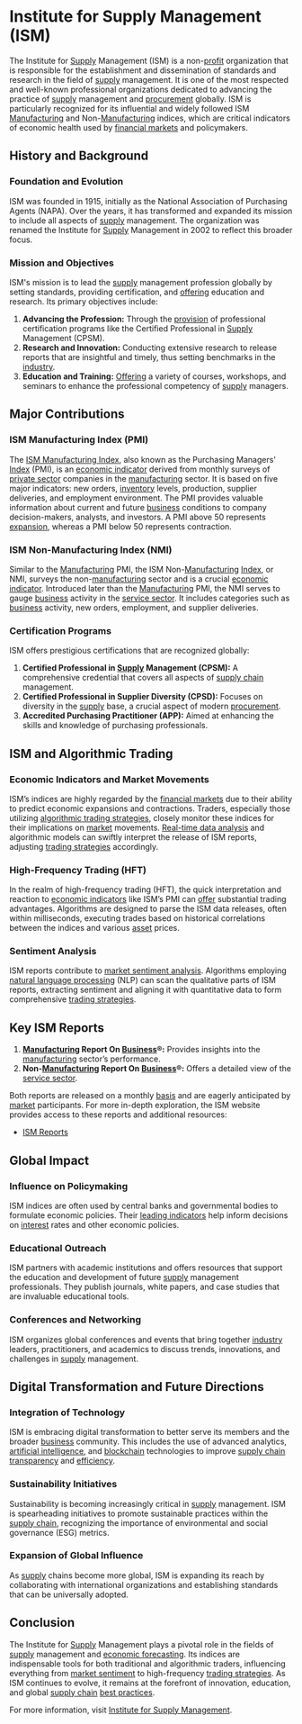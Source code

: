 # Institute for Supply Management (ISM)

The Institute for [Supply](../s/supply.md) Management (ISM) is a non-[profit](../p/profit.md) organization that is responsible for the establishment and dissemination of standards and research in the field of [supply](../s/supply.md) management. It is one of the most respected and well-known professional organizations dedicated to advancing the practice of [supply](../s/supply.md) management and [procurement](../p/procurement.md) globally. ISM is particularly recognized for its influential and widely followed ISM [Manufacturing](../m/manufacturing.md) and Non-[Manufacturing](../m/manufacturing.md) indices, which are critical indicators of economic health used by [financial markets](../f/financial_market.md) and policymakers.

## History and Background

### Foundation and Evolution

ISM was founded in 1915, initially as the National Association of Purchasing Agents (NAPA). Over the years, it has transformed and expanded its mission to include all aspects of [supply](../s/supply.md) management. The organization was renamed the Institute for [Supply](../s/supply.md) Management in 2002 to reflect this broader focus.

### Mission and Objectives

ISM's mission is to lead the [supply](../s/supply.md) management profession globally by setting standards, providing certification, and [offering](../o/offering.md) education and research. Its primary objectives include:

1. **Advancing the Profession:** Through the [provision](../p/provision.md) of professional certification programs like the Certified Professional in [Supply](../s/supply.md) Management (CPSM).
2. **Research and Innovation:** Conducting extensive research to release reports that are insightful and timely, thus setting benchmarks in the [industry](../i/industry.md).
3. **Education and Training:** [Offering](../o/offering.md) a variety of courses, workshops, and seminars to enhance the professional competency of [supply](../s/supply.md) managers.

## Major Contributions

### ISM Manufacturing Index (PMI)

The [ISM Manufacturing Index](../i/ism_manufacturing_index.md), also known as the Purchasing Managers' [Index](../i/index.md) (PMI), is an [economic indicator](../e/economic_indicator.md) derived from monthly surveys of [private sector](../p/private_sector.md) companies in the [manufacturing](../m/manufacturing.md) sector. It is based on five major indicators: new orders, [inventory](../i/inventory.md) levels, production, supplier deliveries, and employment environment. The PMI provides valuable information about current and future [business](../b/business.md) conditions to company decision-makers, analysts, and investors. A PMI above 50 represents [expansion](../e/expansion.md), whereas a PMI below 50 represents contraction.

### ISM Non-Manufacturing Index (NMI)

Similar to the [Manufacturing](../m/manufacturing.md) PMI, the ISM Non-[Manufacturing](../m/manufacturing.md) [Index](../i/index.md), or NMI, surveys the non-[manufacturing](../m/manufacturing.md) sector and is a crucial [economic indicator](../e/economic_indicator.md). Introduced later than the [Manufacturing](../m/manufacturing.md) PMI, the NMI serves to gauge [business](../b/business.md) activity in the [service sector](../s/service_sector.md). It includes categories such as [business](../b/business.md) activity, new orders, employment, and supplier deliveries.

### Certification Programs

ISM offers prestigious certifications that are recognized globally:

1. **Certified Professional in [Supply](../s/supply.md) Management (CPSM):** A comprehensive credential that covers all aspects of [supply chain](../s/supply_chain.md) management.
2. **Certified Professional in Supplier Diversity (CPSD):** Focuses on diversity in the [supply](../s/supply.md) base, a crucial aspect of modern [procurement](../p/procurement.md).
3. **Accredited Purchasing Practitioner (APP):** Aimed at enhancing the skills and knowledge of purchasing professionals.

## ISM and Algorithmic Trading

### Economic Indicators and Market Movements

ISM’s indices are highly regarded by the [financial markets](../f/financial_market.md) due to their ability to predict economic expansions and contractions. Traders, especially those utilizing [algorithmic trading strategies](../a/algorithmic_trading_strategies.md), closely monitor these indices for their implications on [market](../m/market.md) movements. [Real-time data analysis](../r/real-time_data_analysis.md) and algorithmic models can swiftly interpret the release of ISM reports, adjusting [trading strategies](../t/trading_strategies.md) accordingly.

### High-Frequency Trading (HFT)

In the realm of high-frequency trading (HFT), the quick interpretation and reaction to [economic indicators](../e/economic_indicators.md) like ISM’s PMI can [offer](../o/offer.md) substantial trading advantages. Algorithms are designed to parse the ISM data releases, often within milliseconds, executing trades based on historical correlations between the indices and various [asset](../a/asset.md) prices.

### Sentiment Analysis

ISM reports contribute to [market sentiment analysis](../m/market_sentiment_analysis.md). Algorithms employing [natural language processing](../n/natural_language_processing_(nlp)_in_trading.md) (NLP) can scan the qualitative parts of ISM reports, extracting sentiment and aligning it with quantitative data to form comprehensive [trading strategies](../t/trading_strategies.md).

## Key ISM Reports

1. **[Manufacturing](../m/manufacturing.md) Report On [Business](../b/business.md)®:** Provides insights into the [manufacturing](../m/manufacturing.md) sector’s performance.
2. **Non-[Manufacturing](../m/manufacturing.md) Report On [Business](../b/business.md)®:** Offers a detailed view of the [service sector](../s/service_sector.md).

Both reports are released on a monthly [basis](../b/basis.md) and are eagerly anticipated by [market](../m/market.md) participants. For more in-depth exploration, the ISM website provides access to these reports and additional resources:
- [ISM Reports](https://www.ismworld.org/supply-management-news-and-reports/reports/ism-report-on-business)

## Global Impact

### Influence on Policymaking

ISM indices are often used by central banks and governmental bodies to formulate economic policies. Their [leading indicators](../l/leading_indicators.md) help inform decisions on [interest](../i/interest.md) rates and other economic policies.

### Educational Outreach

ISM partners with academic institutions and offers resources that support the education and development of future [supply](../s/supply.md) management professionals. They publish journals, white papers, and case studies that are invaluable educational tools.

### Conferences and Networking

ISM organizes global conferences and events that bring together [industry](../i/industry.md) leaders, practitioners, and academics to discuss trends, innovations, and challenges in [supply](../s/supply.md) management.

## Digital Transformation and Future Directions

### Integration of Technology

ISM is embracing digital transformation to better serve its members and the broader [business](../b/business.md) community. This includes the use of advanced analytics, [artificial intelligence](../a/artificial_intelligence_in_trading.md), and [blockchain](../b/blockchain_in_trading.md) technologies to improve [supply chain](../s/supply_chain.md) [transparency](../t/transparency.md) and [efficiency](../e/efficiency.md).

### Sustainability Initiatives

Sustainability is becoming increasingly critical in [supply](../s/supply.md) management. ISM is spearheading initiatives to promote sustainable practices within the [supply chain](../s/supply_chain.md), recognizing the importance of environmental and social governance (ESG) metrics.

### Expansion of Global Influence

As [supply](../s/supply.md) chains become more global, ISM is expanding its reach by collaborating with international organizations and establishing standards that can be universally adopted.

## Conclusion

The Institute for [Supply](../s/supply.md) Management plays a pivotal role in the fields of [supply](../s/supply.md) management and [economic forecasting](../e/economic_forecasting.md). Its indices are indispensable tools for both traditional and algorithmic traders, influencing everything from [market sentiment](../m/market_sentiment.md) to high-frequency [trading strategies](../t/trading_strategies.md). As ISM continues to evolve, it remains at the forefront of innovation, education, and global [supply chain](../s/supply_chain.md) [best practices](../b/best_practices.md).

For more information, visit [Institute for Supply Management](https://www.ismworld.org).
